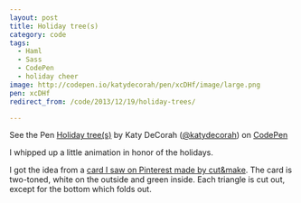 ```yaml
---
layout: post
title: Holiday tree(s)
category: code
tags:
  - Haml
  - Sass
  - CodePen
  - holiday cheer
image: http://codepen.io/katydecorah/pen/xcDHf/image/large.png
pen: xcDHf
redirect_from: /code/2013/12/19/holiday-trees/

---
```



<p data-height="400" data-theme-id="97" data-slug-hash="xcDHf" data-user="katydecorah" data-default-tab="result" class='codepen'>See the Pen <a href='http://codepen.io/katydecorah/pen/xcDHf'>Holiday tree(s)</a> by Katy DeCorah (<a href='http://codepen.io/katydecorah'>@katydecorah</a>) on <a href='http://codepen.io'>CodePen</a></p>

I whipped up a little animation in honor of the holidays.

I got the idea from a [card I saw on Pinterest made by cut&amp;make](http://www.cutandmake.co.uk). The card is two-toned, white on the outside and green inside. Each triangle is cut out, except for the bottom which folds out.
